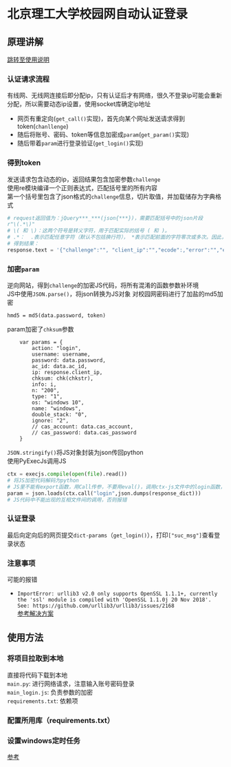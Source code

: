 # 北京理工大学校园网自动认证登录
## 原理讲解
[跳转至使用说明](#jump)
### 认证请求流程
有线网、无线网连接后即分配ip，只有认证后才有网络，很久不登录ip可能会重新分配，所以需要动态ip设置，使用socket库确定ip地址  
- 网页有重定向(`get_call()`实现)，首先向某个网址发送请求得到token(`chanllenge`)
- 随后将账号、密码、token等信息加密成`param`(`get_param()`实现)
- 随后带着`param`进行登录验证(`get_login()`实现)  

### 得到token  
发送请求包含动态的ip，返回结果包含加密参数`challenge`   
使用re模块编译一个正则表达式，匹配括号里的所有内容  
第一个括号里包含了json格式的`challenge`信息，切片取值，并加载储存为字典格式
```Python
# request返回值为：jQuery***_***(json{***})，需要匹配括号中的json片段
r"\(.*\)"  
# \( 和 \)：这两个符号是转义字符，用于匹配实际的括号 ( 和 )。
# .*：  .表示匹配任意字符（默认不包括换行符）， *表示匹配前面的字符零次或多次。因此，.* 会匹配括号内的任意内容。
# 得到结果：
response.text = '{"challenge":"", "client_ip":"","ecode":,"error":"","error_msg":"","expire":","online_ip":"", "res":"","srun_ver":"","st":}'
```
### 加密`param`  
逆向网站，得到`challenge`的加密JS代码，将所有混淆的函数参数补环境  
JS中使用`JSON.parse()`，将json转换为JS对象
对校园网密码进行了加盐的md5加密
``` JavaScrip
hmd5 = md5(data.password, token) 
```
param加密了`chksum`参数
``` JavaScrip
    var params = {
        action: "login",
        username: username,
        password: data.password,
        ac_id: data.ac_id,
        ip: response.client_ip,
        chksum: chk(chkstr),
        info: i,
        n: "200",
        type: "1",
        os: "windows 10",
        name: "windows",
        double_stack: "0",
        ignore: "2",
        // cas_account: data.cas_account,
        // cas_password: data.cas_password
    }
```
`JSON.stringify()`将JS对象封装为json传回python  
使用PyExecJs调用JS
```Python
ctx = execjs.compile(open(file).read())
# 将JS加密代码解码为python
# JS里不能有export函数，用Call传参，不要用eval()，调用ctx-js文件中的login函数，并传入参数
param = json.loads(ctx.call("login",json.dumps(response_dict)))
# JS代码中不能出现的互相文件间的调用，否则报错
```
### 认证登录
最后向定向后的网页提交`dict-params`（`get_login()`），打印`["suc_msg"]`查看登录状态  

### 注意事项
可能的报错  
- `ImportError: urllib3 v2.0 only supports OpenSSL 1.1.1+, currently the 'ssl' module is compiled with 'OpenSSL 1.1.0j 20 Nov 2018'. See: https://github.com/urllib3/urllib3/issues/2168`  
[参考解决方案](https://blog.csdn.net/BetrayFree/article/details/133922849)

## 使用方法 <span id="jump"></span>
### 将项目拉取到本地
直接将代码下载到本地  
`main.py`: 进行网络请求，注意输入账号密码登录  
`main_login.js`: 负责参数的加密  
`requirements.txt`: 依赖项
### 配置所用库（requirements.txt）


### 设置windows定时任务
[参考](https://blog.csdn.net/xc_zhou/article/details/107418874#:~:text=%E8%A7%A3%E5%86%B3%E6%96%B9%E6%B3%95%E6%98%AF%EF%BC%9A%E4%BD%BF%E7%94%A8windows%20%E7%9A%84%E2%80%9C%E4%BB%BB%E5%8A%A1%E8%AE%A1%E5%88%92%E7%A8%8B%E5%BA%8F%E2%80%9D%20%E7%AC%AC1%E6%AD%A5%EF%BC%9A%E5%9C%A8%20%E8%AE%A1%E7%AE%97%E5%99%A8%E5%8F%B3%E5%87%BB%20--%3E%20%E9%80%89%E6%8B%A9%E7%AE%A1%E7%90%86%20%E8%BF%9B%E5%85%A5%E5%A6%82%E4%B8%8B%E7%95%8C%E9%9D%A2%EF%BC%9A%20%E7%AC%AC2%E6%AD%A5%EF%BC%9A%E9%80%89%E6%8B%A9,%E6%88%96%E8%80%85%20%E2%80%9C%E5%88%9B%E5%BB%BA%E4%BB%BB%E5%8A%A1%E2%80%9D%EF%BC%8C%E8%BF%99%E9%87%8C%E6%88%91%E7%82%B9%E5%87%BB%E5%88%9B%E5%BB%BA%E4%BB%BB%E5%8A%A1%EF%BC%8C%E8%BF%9B%E5%85%A5%E5%A6%82%E4%B8%8B%E7%95%8C%E9%9D%A2%20%E7%AC%AC3%E6%AD%A5%EF%BC%9A%E9%80%89%E6%8B%A9%20%E8%A7%A6%E5%8F%91%E5%99%A8%EF%BC%8C%E7%84%B6%E5%90%8E%E6%96%B0%E5%BB%BA%E8%A7%A6%E5%8F%91%E5%99%A8%20%E8%AE%BE%E7%BD%AE%E9%9C%80%E8%A6%81%E8%A7%A6%E5%8F%91%E7%9A%84%E6%97%B6%E9%97%B4%20%E7%AC%AC4%E6%AD%A5%EF%BC%9A%E5%88%9B%E5%BB%BA%E4%BB%BB%E5%8A%A1%EF%BC%8C%E7%82%B9%E5%87%BB%E6%93%8D%E4%BD%9C%EF%BC%8C%E7%82%B9%E5%87%BB%E6%96%B0%E5%BB%BA%20%E7%A8%8B%E5%BA%8F%E6%88%96%E8%84%9A%E6%9C%AC%EF%BC%9A%E5%A1%AB%E5%86%99%E5%8F%AF%E6%89%A7%E8%A1%8C%E7%9A%84%E6%96%87%E4%BB%B6%E8%B7%AF%E5%BE%84%20%E8%BF%99%E9%87%8C%E7%9A%84%E5%9B%BE%E7%89%87%E4%BB%85%E4%BE%9B%E4%B8%8A%E9%9D%A2%E5%A1%AB%E5%86%99%E5%8F%82%E9%98%85)
